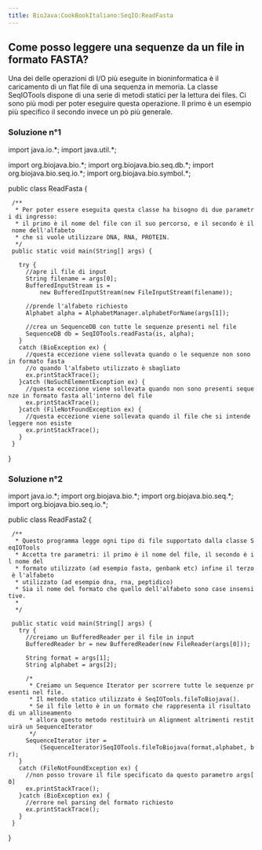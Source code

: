 ```yaml
---
title: BioJava:CookBookItaliano:SeqIO:ReadFasta
---
```


Come posso leggere una sequenze da un file in formato FASTA?
------------------------------------------------------------

Una dei delle operazioni di I/O più eseguite in bioninformatica è il
caricamento di un flat file di una sequenza in memoria. La classe
SeqIOTools dispone di una serie di metodi statici per la lettura dei
files. Ci sono più modi per poter eseguire questa operazione. Il primo è
un esempio più specifico il secondo invece un pò più generale.

### Soluzione n°1

<java> import java.io.\*; import java.util.\*;

import org.biojava.bio.\*; import org.biojava.bio.seq.db.\*; import
org.biojava.bio.seq.io.\*; import org.biojava.bio.symbol.\*;

public class ReadFasta {

` /**`  
`  * Per poter essere eseguita questa classe ha bisogno di due parametri di ingresso:`  
`  * il primo è il nome del file con il suo percorso, e il secondo è il nome dell'alfabeto`  
`  * che si vuole utilizzare DNA, RNA, PROTEIN.`  
`  */`  
` public static void main(String[] args) {`

`   try {`  
`     //apre il file di input`  
`     String filename = args[0];`  
`     BufferedInputStream is =`  
`         new BufferedInputStream(new FileInputStream(filename));`

`     //prende l'alfabeto richiesto`  
`     Alphabet alpha = AlphabetManager.alphabetForName(args[1]);`

`     //crea un SequenceDB con tutte le sequenze presenti nel file`  
`     SequenceDB db = SeqIOTools.readFasta(is, alpha);`  
`   }`  
`   catch (BioException ex) {`  
`     //questa eccezione viene sollevata quando o le sequenze non sono in formato fasta`  
`     //o quando l'alfabeto utilizzato è sbagliato`  
`     ex.printStackTrace();`  
`   }catch (NoSuchElementException ex) {`  
`     //questa eccezione viene sollevata quando non sono presenti sequenze in formato fasta all'interno del file`  
`     ex.printStackTrace();`  
`   }catch (FileNotFoundException ex) {`  
`     //questa eccezione viene sollevata quando il file che si intende leggere non esiste`  
`     ex.printStackTrace();`  
`   }`  
` }`

} </java>

### Soluzione n°2

<java> import java.io.\*; import org.biojava.bio.\*; import
org.biojava.bio.seq.\*; import org.biojava.bio.seq.io.\*;

public class ReadFasta2 {

` /**`  
`  * Questo programma legge ogni tipo di file supportato dalla classe SeqIOTools`  
`  * Accetta tre parametri: il primo è il nome del file, il secondo è il nome del`  
`  * formato utilizzato (ad esempio fasta, genbank etc) infine il terzo è l'alfabeto`  
`  * utilizzato (ad esempio dna, rna, peptidico)`  
`  * Sia il nome del formato che quello dell'alfabeto sono case insensitive.`  
`  *`  
`  */`

` public static void main(String[] args) {`  
`   try {`  
`     //creiamo un BufferedReader per il file in input`  
`     BufferedReader br = new BufferedReader(new FileReader(args[0]));`

`     String format = args[1];`  
`     String alphabet = args[2];`

`     /*`  
`      * Creiamo un Sequence Iterator per scorrere tutte le sequenze presenti nel file.`  
`      * Il metodo statico utilizzato è SeqIOTools.fileToBiojava().`  
`      * Se il file letto è in un formato che rappresenta il risultato di un allineamento`  
`      * allora questo metodo restituirà un Alignment altrimenti restituirà un SequenceIterator `  
`      */`  
`     SequenceIterator iter =`  
`         (SequenceIterator)SeqIOTools.fileToBiojava(format,alphabet, br);`  
`   }`  
`   catch (FileNotFoundException ex) {`  
`     //non posso trovare il file specificato da questo parametro args[0]`  
`     ex.printStackTrace();`  
`   }catch (BioException ex) {`  
`     //errore nel parsing del formato richiesto`  
`     ex.printStackTrace();`  
`   }`  
` }`

} </java>

